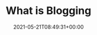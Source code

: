 ---
title: "What is Blogging"
description: "Detailed explanation of what is blogging."
lead: "Detailed explanation of what is blogging."
date: 2021-05-21T08:49:31+00:00
lastmod: 2021-05-21T08:49:31+00:00
draft: false
images: []
menu:
  docs:
    parent: "blogging basics"
weight: 300
toc: true
---